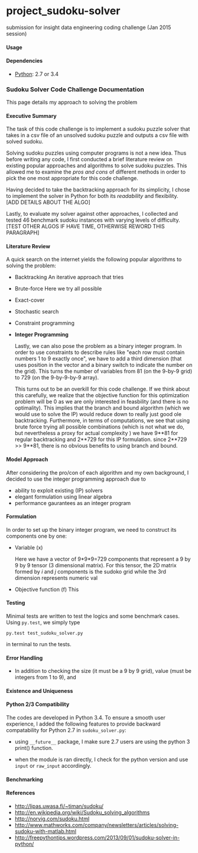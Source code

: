 project_sudoku-solver
=====================

submission for insight data engineering coding challenge (Jan 2015 session)

#### Usage


#### Dependencies
- [Python](https://www.python.org): 2.7 or 3.4



### Sudoku Solver Code Challenge Documentation
This page details my approach to solving the problem


#### Executive Summary

The task of this code challenge is to implement a sudoku puzzle solver that takes in a csv file
of an unsolved sudoku puzzle and outputs a csv file with solved sudoku.

Solving sudoku puzzles
using computer programs is not a new idea. Thus before writing any code, I first conducted a
brief literature review on existing popular approaches and algorithms to solve sudoku puzzles.
This
allowed me to examine the *pros and cons* of different methods in order to pick the one most
appropriate for this code challenge.

Having decided to take the backtracking approach for its simplicity, I chose to implement
the solver in Python for both its *readability* and flexibility. [ADD DETAILS ABOUT THE ALGO]

Lastly, to evaluate my solver against other approaches, I collected and tested 46 benchmark
sudoku instances with varying levels of difficulty. [TEST OTHER ALGOS IF HAVE TIME, OTHERWISE
REWORD THIS PARAGRAPH]

#### Literature Review
A quick search on the internet yields the following popular algorithms to solving the problem:


- Backtracking
An iterative approach that tries 

- Brute-force
Here we try all possible 

- Exact-cover

- Stochastic search

- Constraint programming

- **Integer Programming**

  Lastly, we can also pose the problem as a binary integer program. In order to use constraints
  to describe rules like "each row must contain numbers 1 to 9 exactly once", we have to add a
  third dimension (that uses position in the vector and a binary switch to indicate the number
  on the grid).
  This turns the number of variables from 81 (on the 9-by-9 grid) to 729 (on the 9-by-9-by-9
  array).

  This turns out to be an overkill for this code challenge. If we think about this carefully,
  we realize that the objective function for this optimization problem will be 0 as we are only
  interested in feasbility (and there is no optimality). This implies that the branch and bound
  algorithm (which we would use to solve the IP) would reduce down to really just good ole
  backtracking. Furthermore, in terms of computations, we see that using brute force trying all
  possible combinations (which is not what we do, but nevertheless a proxy for actual complexity
  ) we have 9\*\*81 for regular backtracking and 2\*\*729 for this IP formulation. since
  2\*\*729 >> 9\*\*81, there is no obvious benefits to using branch and bound.


#### Model Approach
After considering the pro/con of each algorithm and my own background, I decided to use the
integer programming approach due to
- ability to exploit existing (IP) solvers
- elegant formulation using linear algebra
- performance gaurantees as an integer program



#### Formulation
In order to set up the binary integer program, we need to construct its components one by one:

- Variable (x)

  Here we have a vector of 9\*9\*9=729 components that represent a 9 by 9 by 9 tensor (3
  dimensional matrix). For this tensor, the 2D matrix formed by *i* and *j* components
  is the sudoko grid while the 3rd dimension represents numeric val

- Objective function (f)
This 


#### Testing
Minimal tests are written to test the logics and some benchmark cases. Using `py.test`, we
simply type
```
py.test test_sudoku_solver.py
```
in terminal to run the tests.


#### Error Handling
- In addition to checking the size (it must be a 9 by 9 grid), value (must be integers from 1
to 9), and


#### Existence and Uniqueness



#### Python 2/3 Compatibility
The codes are developed in Python 3.4. To ensure a smooth user experience, I added the
following features to provide backward compatability for Python 2.7 in `sudoku_solver.py`:

- using `__future__` package, I make sure 2.7 users are using the python 3 print() function.

- when the module is ran directly, I check for the python version and use `input` or
  `raw_input` accordingly.



#### Benchmarking




#### References

- http://lipas.uwasa.fi/~timan/sudoku/
- http://en.wikipedia.org/wiki/Sudoku_solving_algorithms
- http://norvig.com/sudoku.html
- http://www.mathworks.com/company/newsletters/articles/solving-sudoku-with-matlab.html
- http://freepythontips.wordpress.com/2013/09/01/sudoku-solver-in-python/
